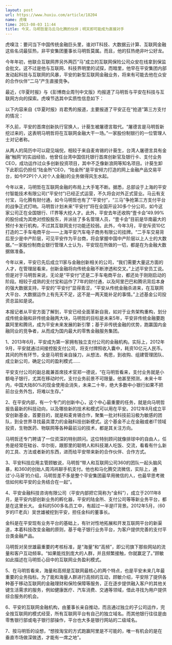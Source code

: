 ```yaml
---
layout: post
url: https://www.huxiu.com/article/18204
name: 虎嗅
time: 2013-08-03 11:44
title: 今天，马明哲是马云马化腾的伙伴；明天即可能成为直接对手
---
```

虎嗅注：要问当下中国传统金融巨头里，谁对IT科技、大数据云计算、互联网金融这些名词最狂热，非平安集团董事长马明哲莫属。而且，他的狂热绝非叶公好龙。

今年年初，他联合互联网界另外两匹“马”成立的互联网保险公司众安在线拿到保监会批文。这不过是他与互联网、科技界明里的试探，而暗里，他早在平安集团内部发动起科技与互联网的风暴，平安的新型互联网金融业务，将来有可能去他在众安的合作伙伴“二马”产生直接竞争。

最近，《华夏时报》与《彭博商业周刊中文版》均报道了马明哲与平安在科技与互联网方向的探索。虎嗅节选其中实质性信息如下：

以下内容来自《华夏时报》肖君秀的报道，主要报道了平安正在“抢道”第三方支付的情况：

不久前，平安的首席创新执行官换人，计葵生被屠德言取代。“屠德言是马明哲新挖过来的，这表明马明哲将在互联网金融大干一场。”一家股份制银行的一位管理人士对记者称。

从两人的简历中可以窥见端倪，相较于来自麦肯锡的计葵生，台湾人屠德言具有金融“触网”的实战经验，他曾任台湾中国信托银行首席创新官及银行卡、支付业务CEO，成功运作过众多创新投资项目，其中不乏像新浪网等知名项目。计葵生卸下此职后仍担任“陆金所”CEO，“陆金所”是平安倾力打造的网上金融产品交易平台，如今P2P(个人对个人金融)的业务做得风生水起。

今年以来，马明哲在互联网金融的布局上大手笔不断。据悉，总部设于上海的平安付智能技术有限公司(“平安付”)已经正式运营，不久将会对外正式营业。马云有支付宝，马化腾有财付通，如今马明哲也有了“平安付”，“三马”争抢第三方支付平台的战争正式打响。马明哲计划未来“平安付”将在全国开设30多个分公司，如今这家公司正在全国银行、IT界等大挖人才。此外，平安去年还收购“壹卡会”49.99%的股份成为其绝对控股股东，并派驻了多名管理人员，“壹卡会”目前是华南最大的预付卡发行机构，不过其互联网支付功能还较弱。此外，今年3月，平安斥资10亿打造的二手车电商平台——上海平安汽车电子商务有限公司挂牌。“二手车交易背后至少是中产阶层，可见平安作为平台商，将会掌握中国中产阶层以上人士的大数据。”一家股份制商业银行管理人士认为，平安现在所做的一切，都是在为金融大数据做准备。

今年以来，平安已先后成立11家与金融创新相关的公司，“我们需要大量这方面的人才，在管理层看来，创新金融将向传统金融不断渗透和交叉。”上述平安员工说。但是对于马明哲来说，无论是“平安付”还是二手车电商平台，都还处于刚刚启动的阶段。相较于成熟的支付宝和运作了7年的财付通，以及阿里巴巴和腾讯背后本身的强大数据支持，平安的“平安付”显得青涩，“平安从传统金融杀进来，在互联网大平台、大数据运作上有先天不足，这不是一两天能补足的事情。”上述基金公司投资总监如是说。

本报记者从平安方面了解到，平安已经全面革新自我，如对于业务架构重构，划分成传统金融和非传统金融两大块，马明哲的目标是未来5年，平安非传统金融要跑赢阿里和腾讯，成为平安未来发展的新引擎；基于非传统金融的优势，跑赢国内金融同业的竞争者，从而成为国内最大的零售金融服务集团。

1、2013年6月，平安成为第一家拥有独立支付公司的金融机构。实际上，2012年9月，平安就通过间接控股支付公司，将支付牌照收入囊中，耗资10亿元人民币。其间的所有环节，全是马明哲亲自操刀，从想法、构思，到收购、组建管理团队、成立新公司，确定公司的盈利模式……

平安支付公司的副总裁兼首席技术官郑一德说，“在马明哲看来，支付业务就是小额电子银行，尤其在移动时代，支付业务前景不可限量。他甚至预测，未来十年内，中国大陆80%的现金使用会消失，未来二十年，绝大多数中小银行如果不把前台业务外包，将难以生存。”

2、在平安内部，有一个专门的创新中心，这个中心最重要的任务，就是向马明哲报告最新的科技动向，以及哪些新的技术和模式可以用在平安。2012年8月成立平安创新基金，首要目的，就是和麦肯锡合作，聚集一批对科技前沿极为敏感的团队，到全世界寻找最具潜力的金融科技创新模式。这个基金不止在金融或者IT领域投资，生物医药、物联网等各种最前沿的技术，都是其关注方向。

马明哲还专门聘请了一位资深的特别顾问。这位特别顾问就像排球中的自由人，任务是经常在硅谷、华尔街，跟那里的聪明人和科技潮人吃饭、交流，看看有什么新的工具、方法或者新的东西，进而给平安带来新的合作伙伴、合作方式。

3、平安科技应用主管顾敏说，马明哲“带人和互联网公司360的团队一起头脑风暴，和360的创始人周鸿祎聊手机支付。他也和马化腾交流微信，实际上，通过‘小马哥’的介绍，马明哲差不多是整个平安集团最早用微信的人，也最早思考微信如何和平安的业务结合在一起”。

4、平安金融科技咨询有限公司（平安内部把它简称为“金科”），成立于2011年8月，是平安内部创新业务的孵化器，平安的陆金所、支付公司等等新业务平台，都是在这里长大。 金科的500多名员工中，有超过一半是IT背景。2012年5月，（60岁的IT老兵）吴世雄被挖到平安，担任金科的董事长。

金科是在平安现有业务平台的基础上，有针对性地拓展和开发互联网平台的新渠道，本着科技改变金融的原则，基于电子银行业务平台，为客户提供完善的支付平台类金融产品。

马明哲对吴世雄最重要的考核标准，是“海量”和“高频”，即公司旗下那些网站的流量和客户互动频率。“如果能找到庞大的人群，并且频繁接触，你就赢定了。”顾敏如此描述在马明哲心目中的互联网业务盈利模式。

5、在马明哲看来，海量和高频是互联网最核心的两个特点，也是平安未来几年最重要的业务指标。为了能和海量人群进行高频的互动，顾敏介绍，平安除了提供各种基于移动互联网的金融理财和保险保障等服务，正在逐步提供融入客户的其他关键生活需求的服务，例如健康医疗、汽车消费、交通等领域，借此寻找为用户提供综合服务的机会。

6、平安的互联网金融机构，由董事长亲自推动，而且通过独立的子公司运作，完全按互联网的模式经营，所有互联网平台有自己的独立域名。而其他银行往往是由零售银行部或电子银行部操作，平台也大多是银行网站的二级域名。

7、按马明哲的设想，“想按淘宝的方式跑赢阿里是不可能的，唯一有机会的是在垂直市场做深做透，才能有一席之地”。

